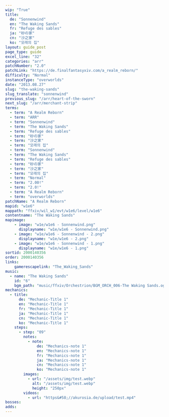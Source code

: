 ```yaml
---
wip: "True"
title:
  de: "Sonnenwind"
  en: "The Waking Sands"
  fr: "Refuge des sables"
  ja: "砂の家"
  cn: "沙之家"
  ko: "모래의 집"
layout: guide_post
page_type: guide
excel_line: "32"
categories: "arr"
patchNumber: "2.0"
patchLink: "https://de.finalfantasyxiv.com/a_realm_reborn/"
difficulty: "Normal"
instanceType: "overworlds"
date: "2013.08.27"
slug: "the-waking-sands"
slug_translate: "sonnenwind"
previous_slug: "/arr/heart-of-the-sworn"
next_slug: "/arr/merchant-strip"
terms:
  - term: "A Realm Reborn"
  - term: "ARR"
  - term: "Sonnenwind"
  - term: "The Waking Sands"
  - term: "Refuge des sables"
  - term: "砂の家"
  - term: "沙之家"
  - term: "모래의 집"
  - term: "Sonnenwind"
  - term: "The Waking Sands"
  - term: "Refuge des sables"
  - term: "砂の家"
  - term: "沙之家"
  - term: "모래의 집"
  - term: "Normal"
  - term: "2.00!"
  - term: "2.0!"
  - term: "A Realm Reborn"
  - term: "overworlds"
patchName: "A Realm Reborn"
mapid: "w1e6"
mappath: "ffxiv/wil_w1/evt/w1e6/level/w1e6"
contentname: "The Waking Sands"
mapimage:
    - image: "w1e/w1e6 - Sonnenwind.png"
      displayname: "w1e/w1e6 - Sonnenwind.png"
    - image: "w1e/w1e6 - Sonnenwind - 2.png"
      displayname: "w1e/w1e6 - 2.png"
    - image: "w1e/w1e6 - Sonnenwind - 1.png"
      displayname: "w1e/w1e6 - 1.png"
sortid: 2000140356
order: 2000140356
links:
    gamerescapelink: "The_Waking_Sands"
music:
  - name: "The Waking Sands"
    id: "6"
    bgm_path: "music/ffxiv/Orchestrion/BGM_ORCH_006-The Waking Sands.ogg"
mechanics:
  - title:
      de: "Mechanic-Title 1"
      en: "Mechanic-Title 1"
      fr: "Mechanic-Title 1"
      ja: "Mechanic-Title 1"
      cn: "Mechanic-Title 1"
      ko: "Mechanic-Title 1"
    steps:
      - step: "09"
        notes:
          - note:
              de: "Mechanics-note 1"
              en: "Mechanics-note 1"
              fr: "Mechanics-note 1"
              ja: "Mechanics-note 1"
              cn: "Mechanics-note 1"
              ko: "Mechanics-note 1"
        images:
          - url: "/assets/img/test.webp"
            alt: "/assets/img/test.webp"
            height: "250px"
        videos:
          - url: "https&#58;//akurosia.de/upload/test.mp4"
bosses:
adds:
---
```


